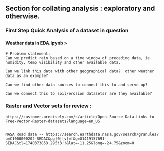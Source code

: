 ## Section for collating analysis : exploratory and otherwise.


### First Step Quick Analysis of a dataset in question 
#### Weather data in EDA.ipynb > 

```
# Problem statement: 
Can we predict rain based on a time window of preceding data, ie humidity, temp visibility and other available data.

Can we link this data with other geographical data?  other weather data as an example? 

Can we find other data sources to connect this to and serve up?

Can we connect this to soil/erosion datasets? are they available?

```






### Raster and Vector sets for review : 

```
https://customer.precisely.com/s/article/Open-Source-Data-Links-to-Free-Vector-Raster-datasets?language=en_US


NASA Road data -- https://search.earthdata.nasa.gov/search/granules?p=C1000000202-SEDAC&pg[0][v]=f&g=G1419157691-SEDAC&tl=1740373853.295!3!!&lat=-11.25&long=-24.75&zoom=0

